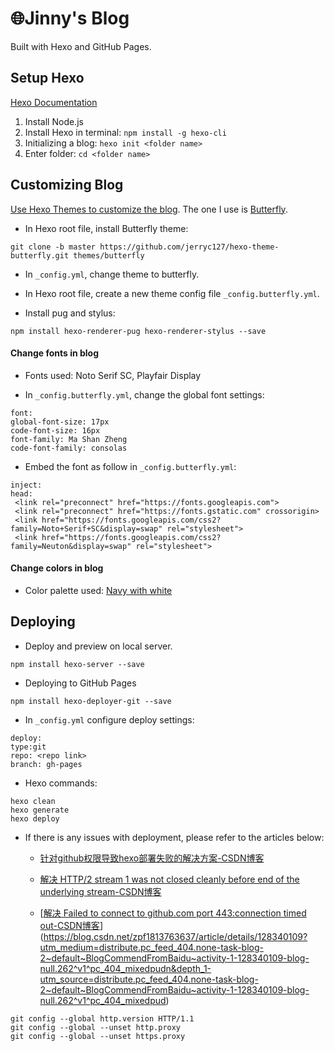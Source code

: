 # 🌐Jinny's Blog

Built with Hexo and GitHub Pages. 

## Setup Hexo

[Hexo Documentation](https://hexo.io/docs/)

1. Install Node.js 
2. Install Hexo in terminal: `npm install -g hexo-cli`
3. Initializing a blog: `hexo init <folder name>`
4. Enter folder: `cd <folder name>`

## Customizing Blog

[Use Hexo Themes to customize the blog](https://hexo.io/themes/). The one I use is [Butterfly](https://butterfly.js.org/).

- In Hexo root file, install Butterfly theme: 

```shell
git clone -b master https://github.com/jerryc127/hexo-theme-butterfly.git themes/butterfly
```

- In `_config.yml`, change theme to butterfly.

- In Hexo root file, create a new theme config file `_config.butterfly.yml`.

- Install pug and stylus: 

```shell
npm install hexo-renderer-pug hexo-renderer-stylus --save
```

#### Change fonts in blog

- Fonts used: Noto Serif SC, Playfair Display

- In `_config.butterfly.yml`, change the global font settings:

```
font:
global-font-size: 17px
code-font-size: 16px
font-family: Ma Shan Zheng
code-font-family: consolas
```

- Embed the font as follow in `_config.butterfly.yml`:

```
inject:
head:
 <link rel="preconnect" href="https://fonts.googleapis.com">
 <link rel="preconnect" href="https://fonts.gstatic.com" crossorigin>
 <link href="https://fonts.googleapis.com/css2?family=Noto+Serif+SC&display=swap" rel="stylesheet">
 <link href="https://fonts.googleapis.com/css2?family=Neuton&display=swap" rel="stylesheet">
```

#### Change colors in blog

- Color palette used: [Navy with white](https://colorhunt.co/palette/161a3031304db6bbc4f0ece5)

## Deploying

- Deploy and preview on local server.

```shell
npm install hexo-server --save
```

- Deploying to GitHub Pages

```shell
npm install hexo-deployer-git --save
```

- In ```_config.yml``` configure deploy settings: 

```
deploy:
type:git
repo: <repo link>
branch: gh-pages
```

- Hexo commands:

```
hexo clean
hexo generate
hexo deploy
```

- If there is any issues with deployment, please refer to the articles below:
  
  -  [针对github权限导致hexo部署失败的解决方案-CSDN博客](https://blog.csdn.net/weixin_30940783/article/details/99581061)
  
  - [解决 HTTP/2 stream 1 was not closed cleanly before end of the underlying stream-CSDN博客](https://blog.csdn.net/zz00008888/article/details/123529805)
  
  - [[解决 Failed to connect to github.com port 443:connection timed out-CSDN博客](https://blog.csdn.net/Hodors/article/details/103226958)](https://blog.csdn.net/zpf1813763637/article/details/128340109?utm_medium=distribute.pc_feed_404.none-task-blog-2~default~BlogCommendFromBaidu~activity-1-128340109-blog-null.262^v1^pc_404_mixedpudn&depth_1-utm_source=distribute.pc_feed_404.none-task-blog-2~default~BlogCommendFromBaidu~activity-1-128340109-blog-null.262^v1^pc_404_mixedpud)

```shell
git config --global http.version HTTP/1.1
git config --global --unset http.proxy
git config --global --unset https.proxy


```
